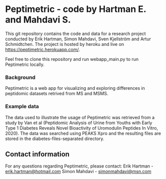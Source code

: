 # Peptimetric - code by Hartman E. and Mahdavi S.
This git repository contains the code and data for a research project conducted by Erik Hartman, Simon Mahdavi, Sven Kjellström and Artur Schmidtchen. The project is hosted by heroku and live on https://peptimetric.herokuapp.com/.

Feel free to clone this repository and run webapp_main.py to run Peptimetric locally.

### Background
Peptimetric is a web app for visualizing and exploring differences in peptidomic datasets retrived from MS and MSMS. 

### Example data 
The data used to illustrate the usage of Peptimetric was retrieved from a study by Van et al (Peptidomic Analysis of Urine from Youths with Early Type 1 Diabetes Reveals Novel Bioactivity of Uromodulin Peptides In Vitro, 2020). The data was searched using PEAKS Xpro 
and the resulting files are stored in the diabetes-files-separated directory.

## Contact information 
For any questions regarding Peptimetric, please contact:
Erik Hartman - erik.hartman@hotmail.com
Simon Mahdavi - simonmahdavi@msn.com
